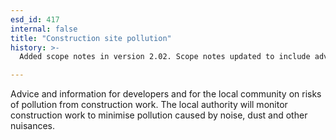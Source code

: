 ```yaml
---
esd_id: 417
internal: false
title: "Construction site pollution"
history: >-
  Added scope notes in version 2.02. Scope notes updated to include advice in version 3.00. Term name changed from 'Pollution control - construction information' to 'Pollution control - construction' in version 3.00. Name changed to 'Construction site pollution' in version 4.00.

---
```


Advice and information for developers and for the local community on risks of pollution from construction work. The local authority will monitor construction work to minimise pollution caused by noise, dust and other nuisances.

